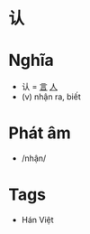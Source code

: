 # 认

# Nghĩa
* 认 = [言](言.md) [人](人.md)
* (v) nhận ra, biết

# Phát âm
* /nhận/

# Tags
* Hán Việt

<script>window.HANZI_FIELD='认';</script>
